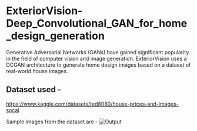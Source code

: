 # ExteriorVision-Deep_Convolutional_GAN_for_home_design_generation
Generative Adversarial Networks (GANs) have gained significant popularity in the field of computer vision and image generation. ExteriorVision uses a DCGAN architecture to generate home design images based on a dataset of real-world house images.  

## Dataset used -
   https://www.kaggle.com/datasets/ted8080/house-prices-and-images-socal  
     
   Sample images from the dataset are - 
   ![Output]()

   
